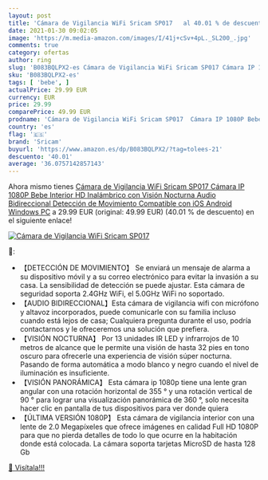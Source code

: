 ```yaml
---
layout: post
title: 'Cámara de Vigilancia WiFi Sricam SP017   al 40.01 % de descuento'
date: 2021-01-30 09:02:05
image: 'https://m.media-amazon.com/images/I/41j+cSv+4pL._SL200_.jpg'
comments: true
category: ofertas
author: ring
slug: 'B083BQLPX2-es Cámara de Vigilancia WiFi Sricam SP017 Cámara IP 1080P...'
sku: 'B083BQLPX2-es'
tags: [ 'bebe', ]
actualPrice: 29.99 EUR
currency: EUR
price: 29.99
comparePrice: 49.99 EUR
prodname: 'Cámara de Vigilancia WiFi Sricam SP017  Cámara IP 1080P Bebe Interior HD Inalámbrico con Visión Nocturna  Audio Bidireccional  Detección de Movimiento  Compatible con iOS Android Windows PC'
country: 'es'
flag: '🇪🇸'
brand: 'Sricam'
buyurl: 'https://www.amazon.es/dp/B083BQLPX2/?tag=tolees-21'
descuento: '40.01'
average: '36.0757142857143'
---
```


Ahora mismo tienes [Cámara de Vigilancia WiFi Sricam SP017  Cámara IP 1080P Bebe Interior HD Inalámbrico con Visión Nocturna  Audio Bidireccional  Detección de Movimiento  Compatible con iOS Android Windows PC](https://www.amazon.es/dp/B083BQLPX2/?tag=tolees-21) a 29.99 EUR (original: 49.99 EUR) (40.01 %  de descuento) en el siguiente enlace!

[![Cámara de Vigilancia WiFi Sricam SP017  ](https://m.media-amazon.com/images/I/41j+cSv+4pL._SL200_.jpg)](https://www.amazon.es/dp/B083BQLPX2/?tag=tolees-21)

🔎:

- 【DETECCIÓN DE MOVIMIENTO】 Se enviará un mensaje de alarma a su dispositivo móvil y a su correo electrónico para evitar la invasión a su casa. La sensibilidad de detección se puede ajustar. Esta cámara de seguridad soporta 2.4GHz WiFi, el 5.0GHz WiFi no soportado.
- 【AUDIO BIDIRECCIONAL】Esta cámara de vigilancia wifi con micrófono y altavoz incorporados, puede comunicarle con su familia incluso cuando está lejos de casa; Cualquiera pregunta durante el uso, podría contactarnos y le ofreceremos una solución que prefiera.
- 【VISIÓN NOCTURNA】 Por 13 unidades IR LED y infrarrojos de 10 metros de alcance que le permite una visión de hasta 32 pies en tono oscuro para ofrecerle una experiencia de visión súper nocturna. Pasando de forma automática a modo blanco y negro cuando el nivel de iluminación es insuficiente.
- 【VISIÓN PANORÁMICA】 Esta cámara ip 1080p tiene una lente gran angular con una rotación horizontal de 355 ° y una rotación vertical de 90 ° para lograr una visualización panorámica de 360 °, solo necesita hacer clic en pantalla de tus dispositivos para ver donde quiera
- 【ÚLTIMA VERSIÓN 1080P】 Esta cámara de vigilancia interior con una lente de 2.0 Megapíxeles que ofrece imágenes en calidad Full HD 1080P para que no pierda detalles de todo lo que ocurre en la habitación donde está colocada. La cámara soporta tarjetas MicroSD de hasta 128 Gb

[🛒 Visítala!!!](https://www.amazon.es/dp/B083BQLPX2/?tag=tolees-21)
